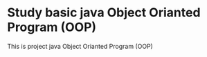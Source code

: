 # Study basic java Object Orianted Program (OOP)
This is project java Object Orianted Program (OOP)

